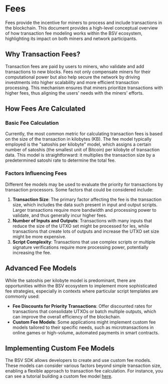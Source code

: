 # Fees

Fees provide the incentive for miners to process and include transactions in the blockchain. This document provides a high-level conceptual overview of how transaction fee modeling works within the BSV ecosystem, highlighting its impact on both miners and network participants.

## Why Transaction Fees?

Transaction fees are paid by users to miners, who validate and add transactions to new blocks. Fees not only compensate miners for their computational power but also help secure the network by driving investments into higher scalability and more efficient transaction processing. This mechanism ensures that miners prioritize transactions with higher fees, thus aligning the users' needs with the miners' efforts.

## How Fees Are Calculated

### Basic Fee Calculation

Currently, the most common metric for calculating transaction fees is based on the size of the transaction in kilobytes (KB). The fee model typically employed is the "satoshis per kilobyte" model, which assigns a certain number of satoshis (the smallest unit of Bitcoin) per kilobyte of transaction data. This model is straightforward: it multiplies the transaction size by a predetermined satoshi rate to determine the total fee.

### Factors Influencing Fees

Different fee models may be used to evaluate the priority for transactions by transaction processors. Some factors that could be considered include:

1. **Transaction Size**: The primary factor affecting the fee is the transaction size, which includes the data such present in input and output scripts. Larger transactions require more bandwidth and processing power to validate, and thus generally incur higher fees.
2. **Number of Inputs and Outputs**: Transactions with many inputs that reduce the size of the UTXO set might be processed for les, while transactions that create lots of outputs and increase the UTXO set size might be more expensive.
3. **Script Complexity**: Transactions that use complex scripts or multiple signature verifications require more processing power, potentially increasing the fee.

## Advanced Fee Models

While the satoshis per kilobyte model is predominant, there are opportunities within the BSV ecosystem to implement more sophisticated fee strategies, especially in contexts where particular script templates are commonly used:

* **Fee Discounts for Priority Transactions**: Offer discounted rates for transactions that consolidate UTXOs or batch multiple outputs, which can improve the overall efficiency of the blockchain.
* **Custom Fee Models**: Some applications might implement custom fee models tailored to their specific needs, such as microtransactions in online games or high-volume, automated payments in smart contracts.

## Implementing Custom Fee Models

The BSV SDK allows developers to create and use custom fee models. These models can consider various factors beyond simple transaction size, enabling a flexible approach to transaction fee calculation. For instance, you can see a tutorial building a custom fee model [here](../ts/examples/EXAMPLE\_FEE\_MODELING.md).
